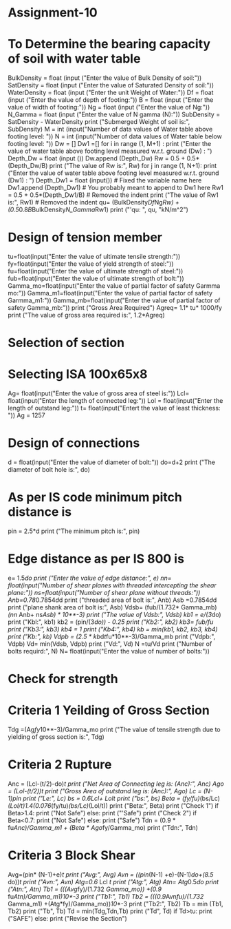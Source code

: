 # Assignment-10
# To Determine the bearing capacity of soil with water table
BulkDensity = float (input ("Enter the value of Bulk Density of soil:"))
SatDensity = float (input ("Enter the value of Saturated Density of soil:"))
WaterDensity = float (input ("Enter the unit Weight of Water:"))
Df = float (input ("Enter the value of depth of footing:"))
B = float (input ("Enter the value of width of footing:"))
Ng = float (input ("Enter the value of Ng:"))
N_Gamma = float (input ("Enter the value of N gamma (N):"))
SubDensity = SatDensity - WaterDensity
print ("Submerged Weight of soil is:", SubDensity)
M = int (input("Number of data values of Water table above footing level: "))
N = int (input("Number of data values of Water table below footing level: "))
Dw = []
Dw1 =[]
for i in range (1, M+1) :
  print ("Enter the value of water table above footing level measured w.r.t. ground (Dw) : ")
  Depth_Dw = float (input ())
  Dw.append (Depth_Dw)
  Rw = 0.5 + 0.5* (Depth_Dw/B)
  print ("The value of Rw is:", Rw)
for j in range (1, N+1):
  print ("Enter the value of water table above footing level measured w.r.t. ground (Dw1) : ")
  Depth_Dw1 = float (input()) # Fixed the variable name here
  Dw1.append (Depth_Dw1) # You probably meant to append to Dw1 here
Rw1 = 0.5 + 0.5*(Depth_Dw1/B) # Removed the indent
print ("The value of Rw1 is:", Rw1) # Removed the indent
qu= (BulkDensity*Df*Ng*Rw) + (0.5*0.8*B*BulkDensity*N_Gamma*Rw1)
print ("'qu: ", qu, "kN/m^2")

# Design of tension member
tu=float(input("Enter the value of ultimate tensile strength:"))
fy=float(input("Enter the value of yield strength of steel:"))
fu=float(input("Enter the value of ultimate strength of steel:"))
fub=float(input("Enter the value of ultimate strength of bolt:"))
Gamma_mo=float(input("Enter the value of partial factor of safety Garmma mo:"))
Gamma_m1=float(input("Enter the value of partial factor of safety Garmma_m1:"))
Gamma_mb=float(input("Enter the value of partial factor of safety Gamma_mb:"))
print ("Gross Area Required")
Agreq= 1.1* tu* 1000/fy
print ("The value of gross area required is:", 1.2*Agreq)
# Selection of section
# Selecting ISA 100x65x8
Ag= float(input("Enter the value of gross area of steel is:"))
Lcl= float(input("Enter the length of connected leg:"))
Lol = float(input("Enter the length of outstand leg:"))
t= float(input("Entert the value of least thickness: "))
Ag = 1257
# Design of connections
d = float(input("Enter the value of diameter of bolt:"))
do=d+2
print ("The diameter of bolt hole is:", do)
# As per IS code minimum pitch distance is
pin = 2.5*d
print ("The minimum pitch is:", pin)
# Edge distance as per IS 800 is
e= 1.5*do
print ("Enter the value of edge distance:", e)
nn= float(input("Number of shear planes with threaded intercepting the shear plane:"))
ns=float(input("Number of shear plane without threads:"))
Anb=0.78*0.7854*d*d
print ("threaded area of bolt is:", Anb)
Asb =0.7854*d*d
print ("plane shank area of bolt is:", Asb)
Vdsb= (fub/(1.732* Gamma_mb)*(nn* Anb+ ns*Asb) * 10**-3)
print ("The value of Vdsb:", Vdsb)
kb1 = e/(3*do)
print ("Kbl:", kb1)
kb2 = (pin/(3*do)) - 0.25
print ("Kb2:", kb2)
kb3= fub/fu
print ("Kb3:", kb3)
kb4 = 1
print ("Kb4:", kb4)
kb = min(kb1, kb2, kb3, kb4)
print ("Kb:", kb)
Vdpb = (2.5 * kb*d*t*fu*10**-3)/Gamma_mb
print ("Vdpb:", Vdpb)
Vd= min(Vdsb, Vdpb)
print ("Vd:", Vd)
N =tu/Vd
print ("Number of bolts requird:", N)
N= float(input("Enter the value of number of bolts:"))
# Check for strength
# Criteria 1 Yeilding of Gross Section
Tdg =(Ag*fy*10**-3)/Gamma_mo
print ("The value of tensile strength due to yielding of gross section is:", Tdg)
# Criteria 2 Rupture
Anc = (Lcl-(t/2)-do)*t
print ("Net Area of Connecting leg is: (Anc):", Anc)
Ago = (Lol-(t/2))*t
print ("Gross Area of outstand leg is: (Anc):", Ago)
Lc = (N-1)*pin
print ("Le:", Lc)
bs = 0.6*Lcl+ Lol*t
print ("bs:", bs)
Beta = (fy/fu)*(bs/Lc)*(Lol/t)*1.4*(0.076*(fy/tu)*(bs/Lc)*(Lol/t))
print ("Beta:", Beta)
print ("Check 1")
if Beta>1.4:
    print ("Not Safe")
else:
    print ("'Safe")
print ("Check 2")
if Beta<0.7:
    print ("Not Safe")
else:
    print ("Safe")
Tdn = (0.9 * fu*Anc)/Gamma_m1 + (Beta * Ago*fy/Gamma_mo)
print ("Tdn:", Tdn)
# Criteria 3 Block Shear
Avg=(pin* (N-1)+e)*t
print ("Avg:", Avg)
Avn = ((pin*(N-1) +e)-(N-1)*do+(8.5* do))*t
print ("Avn:", Avn)
Atg=0.6* Lcl *t
print ("Atg:", Atg)
Atn= Atg*0.5*do
print ("Atn:", Atn)
Tb1 = (((Avg*fy)/(1.732 *Gamma_mo)) +(0.9* fu*Atn)/Gamma_m1)*10**-3
print ("Tb1:", Tb1)
Tb2 = (((0.9*Avn*fu)/(1.732* Gamma_m1) +(Atg*fy)/Gamma_mo))*10**-3
print ("Tb2:", Tb2)
Tb = min (Tb1, Tb2)
print ("Tb", Tb)
Td = min(Tdg,Tdn,Tb)
print ("Td", Td)
if Td>tu:
    print ("SAFE")
else:
    print ("Revise the Section")
